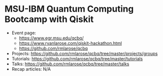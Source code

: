 # MSU-IBM Quantum Computing Bootcamp with Qiskit

- Event page:
  - https://www.egr.msu.edu/qcbq/
  - https://www.ryanlarose.com/qiskit-hackathon.html
  - https://github.com/rmlarose/qcbq
- Projects: https://github.com/rmlarose/qcbq/tree/master/projects/groups
- Tutorials: https://github.com/rmlarose/qcbq/tree/master/tutorials
- Talks: https://github.com/rmlarose/qcbq/tree/master/talks
- Recap articles: N/A
